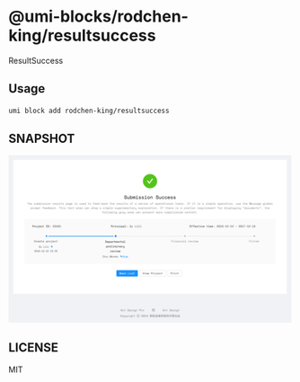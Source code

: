 # @umi-blocks/rodchen-king/resultsuccess

ResultSuccess

## Usage

```sh
umi block add rodchen-king/resultsuccess
```

## SNAPSHOT

![SNAPSHOT](./snapshot.png)

## LICENSE

MIT
